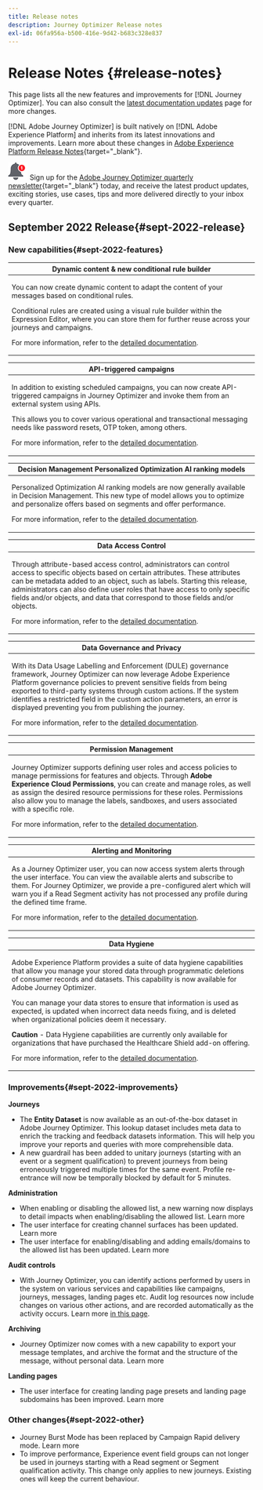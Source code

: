 ```yaml
---
title: Release notes
description: Journey Optimizer Release notes
exl-id: 06fa956a-b500-416e-9d42-b683c328e837
---
```

# Release Notes {#release-notes}

This page lists all the new features and improvements for [!DNL Journey Optimizer]. You can also consult the [latest documentation updates](documentation-updates.md) page for more changes.

[!DNL Adobe Journey Optimizer] is built natively on [!DNL Adobe Experience Platform] and inherits from its latest innovations and improvements. Learn more about these changes in [Adobe Experience Platform Release Notes](https://experienceleague.adobe.com/docs/experience-platform/release-notes/latest.html){target="_blank"}.

![Newsletter](../assets/do-not-localize/nl-icon.png) Sign up for the [Adobe Journey Optimizer quarterly newsletter](https://www.adobe.com/subscription/Adobe_Journey_Optimizer_NL.html){target="_blank"} today, and receive the latest product updates, exciting stories, use cases, tips and more delivered directly to your inbox every quarter.

## September 2022 Release{#sept-2022-release}

### New capabilities{#sept-2022-features}


<table>
<thead>
<tr>
<th><strong>Dynamic content & new conditional rule builder</strong><br/></th>
</tr>
</thead>
<tbody>
<tr>
<td>
<p>You can now create dynamic content to adapt the content of your messages based on conditional rules.</p> 
<p>Conditional rules are created using a visual rule builder within the Expression Editor, where you can store them for further reuse across your journeys and campaigns.</p>
<p>For more information, refer to the <a href="../building-journeys/read-segment.md#configuring-segment-trigger-activity">detailed documentation</a>.
</td>
</tr>
</tbody>
</table>

<table>
<thead>
<tr>
<th><strong>API-triggered campaigns</strong><br/></th>
</tr>
</thead>
<tbody>
<tr>
<td>
<p>
In addition to existing scheduled campaigns, you can now create API-triggered campaigns in Journey Optimizer and invoke them from an external system using APIs.</p>
<p>This allows you to cover various operational and transactional messaging needs like password resets, OTP token, among others.</p>
<p>For more information, refer to the <a href="../building-journeys/read-segment.md#configuring-segment-trigger-activity">detailed documentation</a>.
</td>
</tr>
</tbody>
</table>

<table>
<thead>
<tr>
<th><strong>Decision Management Personalized Optimization AI ranking models</strong><br/></th>
</tr>
</thead>
<tbody>
<tr>
<td>
<p>
Personalized Optimization AI ranking models are now generally available in Decision Management. This new type of model allows you to optimize and personalize offers based on segments and offer performance.
</p>
<p>For more information, refer to the <a href="../building-journeys/read-segment.md#configuring-segment-trigger-activity">detailed documentation</a>.
</td>
</tr>
</tbody>
</table>

<table>
<thead>
<tr>
<th><strong>Data Access Control</strong><br/></th>
</tr>
</thead>
<tbody>
<tr>
<td>
<p>Through attribute-based access control, administrators can control access to specific objects based on certain attributes. These attributes can be metadata added to an object, such as labels. Starting this release, administrators can also define user roles that have access to only specific fields and/or objects, and data that correspond to those fields and/or objects.</p>
<p>For more information, refer to the <a href="../building-journeys/read-segment.md#configuring-segment-trigger-activity">detailed documentation</a>.
</td>
</tr>
</tbody>
</table>


<table>
<thead>
<tr>
<th><strong>Data Governance and Privacy</strong><br/></th>
</tr>
</thead>
<tbody>
<tr>
<td>
<p>With its Data Usage Labelling and Enforcement (DULE) governance framework, Journey Optimizer can now leverage Adobe Experience Platform governance policies to prevent sensitive fields from being exported to third-party systems through custom actions. If the system identifies a restricted field in the custom action parameters, an error is displayed preventing you from publishing the journey.</p>
<p>For more information, refer to the <a href="../building-journeys/read-segment.md#configuring-segment-trigger-activity">detailed documentation</a>.
</td>
</tr>
</tbody>
</table>


<table>
<thead>
<tr>
<th><strong>Permission Management</strong><br/></th>
</tr>
</thead>
<tbody>
<tr>
<td>
<p>Journey Optimizer supports defining user roles and access policies to manage permissions for features and objects. Through <strong>Adobe Experience Cloud Permissions</strong>, you can create and manage roles, as well as assign the desired resource permissions for these roles. Permissions also allow you to manage the labels, sandboxes, and users associated with a specific role.</p>
<p>For more information, refer to the <a href="../building-journeys/read-segment.md#configuring-segment-trigger-activity">detailed documentation</a>.
</td>
</tr>
</tbody>
</table>

<table>
<thead>
<tr>
<th><strong>Alerting and Monitoring</strong><br/></th>
</tr>
</thead>
<tbody>
<tr>
<td>
<p>As a Journey Optimizer user, you can now access system alerts through the user interface. You can view the available alerts and subscribe to them. For Journey Optimizer, we provide a pre-configured alert which will warn you if a Read Segment activity has not processed any profile during the defined time frame.</p>
<p>For more information, refer to the <a href="../building-journeys/read-segment.md#configuring-segment-trigger-activity">detailed documentation</a>.
</td>
</tr>
</tbody>
</table>


<table>
<thead>
<tr>
<th><strong>Data Hygiene</strong><br/></th>
</tr>
</thead>
<tbody>
<tr>
<td>
<p>Adobe Experience Platform provides a suite of data hygiene capabilities that allow you manage your stored data through programmatic deletions of consumer records and datasets. This capability is now available for Adobe Journey Optimizer. </p>
<p>You can manage your data stores to ensure that information is used as expected, is updated when incorrect data needs fixing, and is deleted when organizational policies deem it necessary.</p>
<p><strong>Caution</strong> - Data Hygiene capabilities are currently only available for organizations that have purchased the Healthcare Shield add-on offering.</p>
<p>For more information, refer to the <a href="../building-journeys/read-segment.md#configuring-segment-trigger-activity">detailed documentation</a>.
</td>
</tr>
</tbody>
</table>

### Improvements{#sept-2022-improvements}

**Journeys**

*  The **Entity Dataset** is now available as an out-of-the-box dataset in Adobe Journey Optimizer. This lookup dataset includes meta data to enrich the tracking and feedback datasets information. This will help you improve your reports and queries with more comprehensible data.
* A new guardrail has been added to unitary journeys (starting with an event or a segment qualification) to prevent journeys from being erroneously triggered multiple times for the same event. Profile re-entrance will now be temporally blocked by default for 5 minutes.	

**Administration**

* When enabling or disabling the allowed list, a new warning now displays to detail impacts when enabling/disabling the allowed list. Learn more
* The user interface for creating channel surfaces has been updated. Learn more
* The user interface for enabling/disabling and adding emails/domains to the allowed list has been updated.	Learn more

**Audit controls**

* With Journey Optimizer, you can identify actions performed by users in the system on various services and capabilities like campaigns, journeys, messages, landing pages etc. Audit log resources now include changes on various other actions, and are recorded automatically as the activity occurs. Learn more [in this page](audit-logs.md).

**Archiving**

* Journey Optimizer now comes with a new capability to export your message templates, and archive the format and the structure of the message, without personal data. Learn more

**Landing pages**

* The user interface for creating landing page presets and landing page subdomains has been improved. Learn more

### Other changes{#sept-2022-other}

* Journey Burst Mode has been replaced by Campaign Rapid delivery mode. Learn more
* To improve performance, Experience event field groups can not longer be used in journeys starting with a Read segment or Segment qualification activity. This change only applies to new journeys. Existing ones will keep the current behaviour.	
